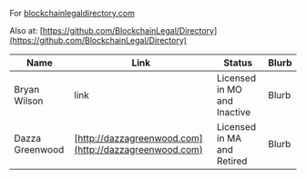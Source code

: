 For [blockchainlegaldirectory.com](http://blockchainlegaldirectory.com)

Also at: [https://github.com/BlockchainLegal/Directory](https://github.com/BlockchainLegal/Directory)

| Name | Link | Status | Blurb |
| --- | --- | --- | --- |
| Bryan Wilson | link | Licensed in MO and Inactive | Blurb |
| Dazza Greenwood | [http://dazzagreenwood.com](http://dazzagreenwood.com) | Licensed in MA and Retired | Blurb |

